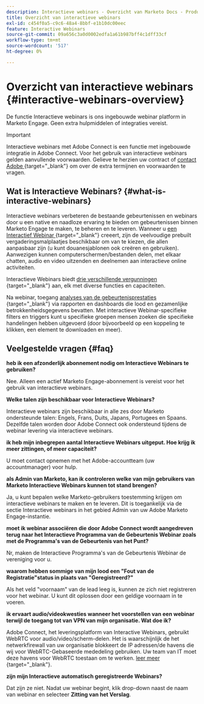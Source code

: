 ```yaml
---
description: Interactieve webinars - Overzicht van Marketo Docs - Productdocumentatie
title: Overzicht van interactieve webinars
exl-id: c454f0a5-c9c6-48a4-8bbf-e1b10dc00eec
feature: Interactive Webinars
source-git-commit: 09a656c3a0d0002edfa1a61b987bff4c1dff33cf
workflow-type: tm+mt
source-wordcount: '517'
ht-degree: 0%

---
```


# Overzicht van interactieve webinars {#interactive-webinars-overview}

De functie Interactieve webinars is ons ingebouwde webinar platform in Marketo Engage. Geen extra hulpmiddelen of integraties vereist.

>[!IMPORTANT]
>
>Interactieve webinars met Adobe Connect is een functie met ingebouwde integratie in Adobe Connect. Voor het gebruik van interactieve webinars gelden aanvullende voorwaarden. Gelieve te herzien uw contract of [ contact Adobe ](https://nation.marketo.com/t5/support/ct-p/Support){target="_blank"} om over de extra termijnen en voorwaarden te vragen.

## Wat is Interactieve Webinars? {#what-is-interactive-webinars}

Interactieve webinars verbeteren de bestaande gebeurtenissen en webinars door u een native en naadloze ervaring te bieden om gebeurtenissen binnen Marketo Engage te maken, te beheren en te leveren. Wanneer u [ een Interactief Webinar ](/help/marketo/product-docs/demand-generation/events/interactive-webinars/create-an-interactive-webinar.md){target="_blank"} creeert, zijn de veelvoudige prebuilt vergaderingsmalplaatjes beschikbaar om van te kiezen, die allen aanpasbaar zijn (u kunt douanesjablonen ook creëren en gebruiken). Aanwezigen kunnen computerschermen/bestanden delen, met elkaar chatten, audio en video uitzenden en deelnemen aan interactieve online activiteiten.

Interactieve Webinars biedt [ drie verschillende vergunningen ](/help/marketo/product-docs/demand-generation/events/interactive-webinars/user-and-license-management.md){target="_blank"} aan, elk met diverse functies en capaciteiten.

Na webinar, toegang [ analyses van de gebeurtenisprestaties ](/help/marketo/product-docs/demand-generation/events/interactive-webinars/event-workflows.md){target="_blank"} via rapporten en dashboards die lood en gezamenlijke betrokkenheidsgegevens bevatten. Met interactieve Webinar-specifieke filters en triggers kunt u specifieke groepen mensen zoeken die specifieke handelingen hebben uitgevoerd (door bijvoorbeeld op een koppeling te klikken, een element te downloaden en meer).

## Veelgestelde vragen {#faq}

**heb ik een afzonderlijk abonnement nodig om Interactieve Webinars te gebruiken?**

Nee. Alleen een actief Marketo Engage-abonnement is vereist voor het gebruik van interactieve webinars.

**Welke talen zijn beschikbaar voor Interactieve Webinars?**

Interactieve webinars zijn beschikbaar in alle zes door Marketo ondersteunde talen: Engels, Frans, Duits, Japans, Portugees en Spaans. Dezelfde talen worden door Adobe Connect ook ondersteund tijdens de webinar levering via interactieve webinars.

**ik heb mijn inbegrepen aantal Interactieve Webinars uitgeput. Hoe krijg ik meer zittingen, of meer capaciteit?**

U moet contact opnemen met het Adobe-accountteam (uw accountmanager) voor hulp.

**als Admin van Marketo, kan ik controleren welke van mijn gebruikers van Marketo Interactieve Webinars kunnen tot stand brengen?**

Ja, u kunt bepalen welke Marketo-gebruikers toestemming krijgen om interactieve webinars te maken en te leveren. Dit is toegankelijk via de sectie Interactieve webinars in het gebied Admin van uw Adobe Marketo Engage-instantie.

**moet ik webinar associëren die door Adobe Connect wordt aangedreven terug naar het Interactieve Programma van de Gebeurtenis Webinar zoals met de Programma&#39;s van de Gebeurtenis van het Punt?**

Nr, maken de Interactieve Programma&#39;s van de Gebeurtenis Webinar de vereniging voor u.

**waarom hebben sommige van mijn lood een &quot;Fout van de Registratie&quot;status in plaats van &quot;Geregistreerd?&quot;**

Als het veld &quot;voornaam&quot; van de lead leeg is, kunnen ze zich niet registreren voor het webinar. U kunt dit oplossen door een geldige voornaam in te voeren.

**ik ervaart audio/videokwesties wanneer het voorstellen van een webinar terwijl de toegang tot van VPN van mijn organisatie. Wat doe ik?**

Adobe Connect, het leveringsplatform van Interactive Webinars, gebruikt WebRTC voor audio/video/scherm-delen. Het is waarschijnlijk de het netwerkfirewall van uw organisatie blokkeert de IP adressen/de havens die wij voor WebRTC-Gebaseerde mededeling gebruiken. Uw team van IT moet deze havens voor WebRTC toestaan om te werken. [ leer meer ](https://helpx.adobe.com/in/adobe-connect/firewall-proxy-server-configuration-adobe-connect.html){target="_blank"}.

**zijn mijn Interactieve automatisch geregistreerde Webinars?**

Dat zijn ze niet. Nadat uw webinar begint, klik drop-down naast de naam van webinar en selecteer **Zitting van het Verslag**.
